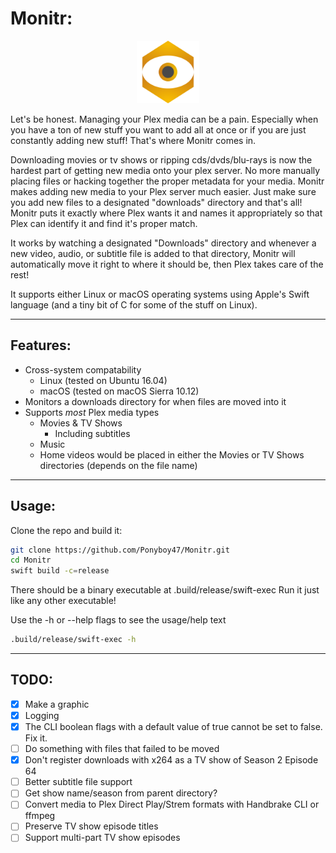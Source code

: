# Monitr:

<p align="center"><img src="https://github.com/Ponyboy47/Monitr/blob/master/img/monitr.jpg" width=100 /></p>

Let's be honest. Managing your Plex media can be a pain. Especially when you have a ton of new stuff you want to add all at once or if you are just constantly adding new stuff! That's where Monitr comes in.

Downloading movies or tv shows or ripping cds/dvds/blu-rays is now the hardest part of getting new media onto your plex server. No more manually placing files or hacking together the proper metadata for your media. Monitr makes adding new media to your Plex server much easier. Just make sure you add new files to a designated "downloads" directory and that's all! Monitr puts it exactly where Plex wants it and names it appropriately so that Plex can identify it and find it's proper match.

It works by watching a designated "Downloads" directory and whenever a new video, audio, or subtitle file is added to that directory, Monitr will automatically move it right to where it should be, then Plex takes care of the rest!

It supports either Linux or macOS operating systems using Apple's Swift language (and a tiny bit of C for some of the stuff on Linux).

---

## Features:
* Cross-system compatability
  * Linux (tested on Ubuntu 16.04)
  * macOS (tested on macOS Sierra 10.12)
* Monitors a downloads directory for when files are moved into it
* Supports _most_ Plex media types
  * Movies & TV Shows
    * Including subtitles
  * Music
  * Home videos would be placed in either the Movies or TV Shows directories (depends on the file name)

---

## Usage:
Clone the repo and build it:
```bash
git clone https://github.com/Ponyboy47/Monitr.git
cd Monitr
swift build -c=release
```
There should be a binary executable at .build/release/swift-exec
Run it just like any other executable!

Use the -h or --help flags to see the usage/help text
```bash
.build/release/swift-exec -h
```

---

## TODO:
- [x] Make a graphic
- [x] Logging
- [x] The CLI boolean flags with a default value of true cannot be set to false. Fix it.
- [ ] Do something with files that failed to be moved
- [x] Don't register downloads with x264 as a TV show of Season 2 Episode 64
- [ ] Better subtitle file support
- [ ] Get show name/season from parent directory?
- [ ] Convert media to Plex Direct Play/Strem formats with Handbrake CLI or ffmpeg
- [ ] Preserve TV show episode titles
- [ ] Support multi-part TV show episodes
